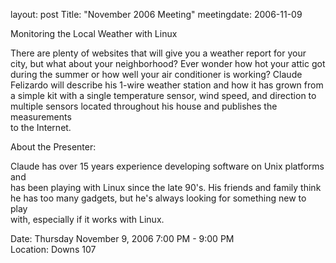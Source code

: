 layout: post
Title: "November 2006 Meeting"
meetingdate: 2006-11-09

Monitoring the Local Weather with Linux                                        
                                                                             
There are plenty of websites that will give you a weather report for your      
city, but what about your neighborhood? Ever wonder how hot your attic got     
during the summer or how well your air conditioner is working? Claude          
Felizardo will describe his 1-wire weather station and how it has grown from a 
simple kit with a single temperature sensor, wind speed, and direction to      
multiple sensors located throughout his house and publishes the measurements   
to the Internet.                                                               
                                                                             
About the Presenter:                                                           
                                                                             
Claude has over 15 years experience developing software on Unix platforms and  
has been playing with Linux since the late 90's. His friends and family think  
he has too many gadgets, but he's always looking for something new to play     
with, especially if it works with Linux.                                       
                                                                             
Date: Thursday November 9, 2006 7:00 PM - 9:00 PM                                
Location: Downs 107                                         

